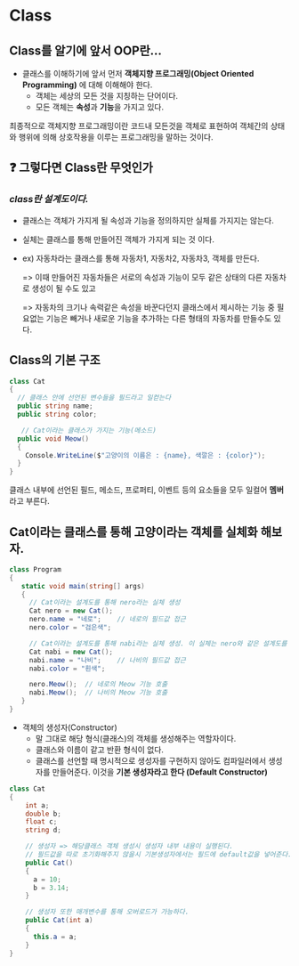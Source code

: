 # Class

## Class를 알기에 앞서 OOP란...

- 클래스를 이해하기에 앞서 먼저 **객체지향 프로그래밍(Object Oriented Programming)** 에 대해 이해해야 한다.
  - 객체는 세상의 모든 것을 지칭하는 단어이다.
  - 모든 객체는 **속성**과 **기능**을 가지고 있다.

최종적으로 객체지향 프로그래밍이란 코드내 모든것을 객체로 표현하여 객체간의 상태와 행위에 의해 상호작용을 이루는 프로그래밍을 말하는 것이다.

## ❓ 그렇다면 Class란 무엇인가
### *class란 설계도이다.*
 - 클래스는 객체가 가지게 될 속성과 기능을 정의하지만 실체를 가지지는 않는다.
 - 실체는 클래스를 통해 만들어진 객체가 가지게 되는 것 이다.
 - ex) 자동차라는 클래스를 통해 자동차1, 자동차2, 자동차3, 객체를 만든다.

   => 이때 만들어진 자동차들은 서로의 속성과 기능이 모두 같은 상태의 다른 자동차로 생성이 될 수도 있고
   
   => 자동차의 크기나 속력같은 속성을 바꾼다던지 클래스에서 제시하는 기능 중 필요없는 기능은 빼거나 새로운 기능을 추가하는 다른 형태의 자동차를 만들수도 있다.

## Class의 기본 구조

~~~C#
class Cat
{
  // 클래스 안에 선언된 변수들을 필드라고 일컫는다
  public string name;
  public string color;

   // Cat이라는 클래스가 가지는 기능(메소드) 
  public void Meow()
  {
    Console.WriteLine($"고양이의 이름은 : {name}, 색깔은 : {color}");
  }
}
~~~

클래스 내부에 선언된 필드, 메소드, 프로퍼티, 이벤트 등의 요소들을 모두 일컬어 **멤버**라고 부른다.
   
   ## Cat이라는 클래스를 통해 고양이라는 객체를 실체화 해보자.

   ~~~C#
   class Program
   {
      static void main(string[] args)
      {
        // Cat이라는 설계도를 통해 nero라는 실체 생성
        Cat nero = new Cat();
        nero.name = "네로";    // 네로의 필드값 접근
        nero.color = "검은색";

        // Cat이라는 설계도를 통해 nabi라는 실체 생성. 이 실체는 nero와 같은 설계도를 사용 했을 뿐 전혀 다른 객체이다
        Cat nabi = new Cat();
        nabi.name = "나비";    // 나비의 필드값 접근
        nabi.color = "흰색";

        nero.Meow();  // 네로의 Meow 기능 호출
        nabi.Meow();  // 나비의 Meow 기능 호출
      }
   }
   ~~~

- 객체의 생성자(Constructor)
  - 말 그대로 해당 형식(클래스)의 객체를 생성해주는 역할자이다.
  - 클래스와 이름이 같고 반환 형식이 없다.
  - 클래스를 선언할 때 명시적으로 생성자를 구현하지 않아도 컴파일러에서 생성자를 만들어준다.
    이것을 **기본 생성자라고 한다 (Default Constructor)**
~~~C#
class Cat
{
    int a;
    double b;
    float c;
    string d;

    // 생성자 => 해당클래스 객체 생성시 생성자 내부 내용이 실행된다.
    // 필드값을 따로 초기화해주지 않을시 기본생성자에서는 필드에 default값을 넣어준다.
    public Cat()
    {
      a = 10;
      b = 3.14;
    }

    // 생성자 또한 매개변수를 통해 오버로드가 가능하다.
    public Cat(int a)
    {
      this.a = a;
    }
}
~~~
